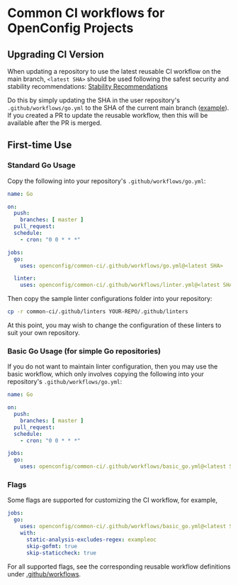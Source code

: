 # Common CI workflows for OpenConfig Projects

## Upgrading CI Version

When updating a repository to use the latest reusable CI workflow on the main
branch, `<latest SHA>` should be used following the safest security and
stability recommendations:
[Stability Recommendations](https://docs.github.com/en/actions/using-workflows/reusing-workflows#calling-a-reusable-workflow)

Do this by simply updating the SHA in the user repository's
`.github/workflows/go.yml` to the SHA of the current main branch
([example](https://github.com/openconfig/kne/pull/371/files#diff-678682767f2477de3e3c546746f8568b9a1942b2c647d32331d7e774b8ff8d9f)).
If you created a PR to update the reusable workflow, then this will be available
after the PR is merged.

## First-time Use

### Standard Go Usage

Copy the following into your repository's `.github/workflows/go.yml`:

```yaml
name: Go

on:
  push:
    branches: [ master ]
  pull_request:
  schedule:
    - cron: "0 0 * * *"

jobs:
  go:
    uses: openconfig/common-ci/.github/workflows/go.yml@<latest SHA>

  linter:
    uses: openconfig/common-ci/.github/workflows/linter.yml@<latest SHA>
```

Then copy the sample linter configurations folder into your repository:

```bash
cp -r common-ci/.github/linters YOUR-REPO/.github/linters
```

At this point, you may wish to change the configuration of these linters to suit
your own repository.

### Basic Go Usage (for simple Go repositories)

If you do not want to maintain linter configuration, then you may use the basic
workflow, which only involves copying the following into your repository's
`.github/workflows/go.yml`:

```yaml
name: Go

on:
  push:
    branches: [ master ]
  pull_request:
  schedule:
    - cron: "0 0 * * *"

jobs:
  go:
    uses: openconfig/common-ci/.github/workflows/basic_go.yml@<latest SHA>
```

### Flags

Some flags are supported for customizing the CI workflow, for example,

```yaml
jobs:
  go:
    uses: openconfig/common-ci/.github/workflows/basic_go.yml@<latest SHA>
    with:
      static-analysis-excludes-regex: exampleoc
      skip-gofmt: true
      skip-staticcheck: true
```

For all supported flags, see the corresponding reusable workflow definitions
under [.github/workflows](.github/workflows).
